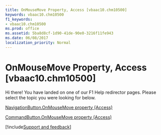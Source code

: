 ```yaml
---
title: OnMouseMove Property, Access [vbaac10.chm10500]
keywords: vbaac10.chm10500
f1_keywords:
- vbaac10.chm10500
ms.prod: office
ms.assetid: 5ba8d8cf-1d90-41de-90e0-3216f11fe943
ms.date: 06/08/2017
localization_priority: Normal
---
```



# OnMouseMove Property, Access [vbaac10.chm10500]

Hi there! You have landed on one of our F1 Help redirector pages. Please select the topic you were looking for below.

[NavigationButton.OnMouseMove property (Access)](https://msdn.microsoft.com/library/aca4fe0f-c768-83b3-5383-a18720a5b301%28Office.15%29.aspx)

[CommandButton.OnMouseMove property (Access)](https://msdn.microsoft.com/library/1b24e970-1f29-af26-2d01-e6587812bf13%28Office.15%29.aspx)

[!include[Support and feedback](~/includes/feedback-boilerplate.md)]